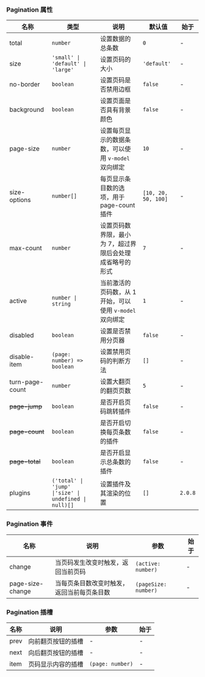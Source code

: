 ### Pagination 属性

| 名称            | 类型                                                  | 说明                                                     | 默认值              | 始于    |
| --------------- | ----------------------------------------------------- | -------------------------------------------------------- | ------------------- | ------- |
| total           | `number`                                              | 设置数据的总条数                                         | `0`                 | -       |
| size            | `'small' \| 'default' \| 'large'`                     | 设置页码的大小                                           | `'default'`         | -       |
| no-border       | `boolean`                                             | 设置页码是否禁用边框                                     | `false`             | -       |
| background      | `boolean`                                             | 设置页面是否具有背景颜色                                 | `false`             | -       |
| page-size       | `number`                                              | 设置每页显示的数据条数，可以使用 `v-model` 双向绑定      | `10`                | -       |
| size-options    | `number[]`                                            | 每页显示条目数的选项，用于 page-count 插件               | `[10, 20, 50, 100]` | -       |
| max-count       | `number`                                              | 设置页码数界限，最小为 7，超过界限后会处理成省略号的形式 | `7`                 | -       |
| active          | `number \| string`                                    | 当前激活的页码数，从 1 开始，可以使用 `v-model` 双向绑定 | `1`                 | -       |
| disabled        | `boolean`                                             | 设置是否禁用分页器                                       | `false`             | -       |
| disable-item    | `(page: number) => boolean`                           | 设置禁用页码的判断方法                                   | `[]`                | -       |
| turn-page-count | `number`                                              | 设置大翻页的翻页页数                                     | `5`                 | -       |
| ~~page-jump~~   | `boolean`                                             | 是否开启页码跳转插件                                     | `false`             | -       |
| ~~page-count~~  | `boolean`                                             | 是否开启切换每页条数的插件                               | `false`             | -       |
| ~~page-total~~  | `boolean`                                             | 是否开启显示总条数的插件                                 | `false`             | -       |
| plugins         | `('total' \| 'jump' \|'size' \| undefined \| null)[]` | 设置插件及其渲染的位置                                   | `[]`                | `2.0.8` |

### Pagination 事件

| 名称             | 说明                                       | 参数                 | 始于 |
| ---------------- | ------------------------------------------ | -------------------- | ---- |
| change           | 当页码发生改变时触发，返回当前页码         | `(active: number)`   | -    |
| page-size-change | 当每页条目数改变时触发，返回当前每页条目数 | `(pageSize: number)` | -    |

### Pagination 插槽

| 名称 | 说明               | 参数             | 始于 |
| ---- | ------------------ | ---------------- | ---- |
| prev | 向前翻页按钮的插槽 | -                | -    |
| next | 向后翻页按钮的插槽 | -                | -    |
| item | 页码显示内容的插槽 | `(page: number)` | -    |
